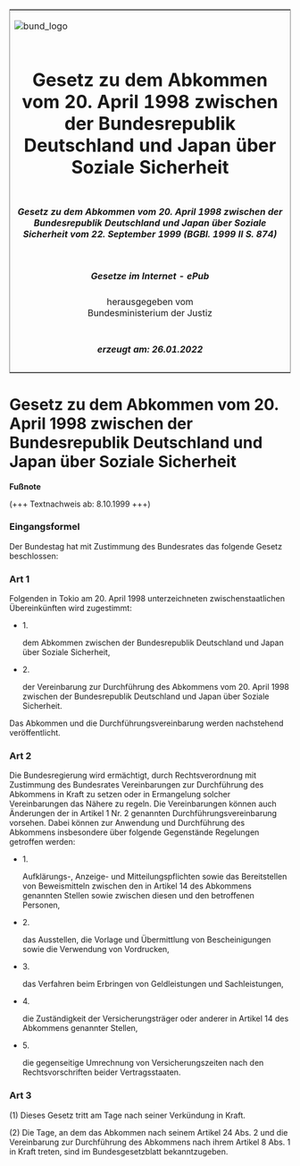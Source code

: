 <span id="DECKBLATT.html"></span>

<table border="0" frame="border" width="100%">

<tr valign="top">

<td align="left">

![bund\_logo](BfJ_2021_Web_de_de.gif)

</td>

<td align="right">

 

</td>

</tr>

<tr align="center" valign="middle">

<td colspan="2">

# Gesetz zu dem Abkommen vom 20. April 1998 zwischen der Bundesrepublik Deutschland und Japan über Soziale Sicherheit

</td>

</tr>

<tr align="center" valign="middle">

<td colspan="2">

##### Gesetz zu dem Abkommen vom 20. April 1998 zwischen der Bundesrepublik Deutschland und Japan über Soziale Sicherheit vom 22. September 1999 (BGBl. 1999 II S. 874)

</td>

</tr>

<tr align="center" valign="middle">

<td colspan="2">

  
  

##### Gesetze im Internet - ePub  
  
herausgegeben vom  
Bundesministerium der Justiz

</td>

</tr>

<tr align="center" valign="bottom">

<td colspan="2">

  
  

##### erzeugt am: 26.01.2022

</td>

</tr>

</table>

<span id="BJNR087420999.html"></span>

# Gesetz zu dem Abkommen vom 20. April 1998 zwischen der Bundesrepublik Deutschland und Japan über Soziale Sicherheit

<div>

  
**Fußnote**

<div class="jnhtml">

<div>

<div class="jurAbsatz">

(+++ Textnachweis ab: 8.10.1999 +++)

</div>

</div>

</div>

</div>

<span id="BJNR087420999BJNE000100310.html"></span>

### Eingangsformel  

<div>

<div class="jnhtml">

<div>

<div class="jurAbsatz">

Der Bundestag hat mit Zustimmung des Bundesrates das folgende Gesetz
beschlossen:

</div>

</div>

</div>

</div>

<span id="BJNR087420999BJNE000200310.html"></span>

### Art 1  

<div>

<div class="jnhtml">

<div>

<div class="jurAbsatz">

Folgenden in Tokio am 20. April 1998 unterzeichneten zwischenstaatlichen
Übereinkünften wird zugestimmt:

  - 1\.
    
    <div style="">
    
    dem Abkommen zwischen der Bundesrepublik Deutschland und Japan über
    Soziale Sicherheit,
    
    </div>

  - 2\.
    
    <div style="">
    
    der Vereinbarung zur Durchführung des Abkommens vom 20. April 1998
    zwischen der Bundesrepublik Deutschland und Japan über Soziale
    Sicherheit.
    
    </div>

Das Abkommen und die Durchführungsvereinbarung werden nachstehend
veröffentlicht.

</div>

</div>

</div>

</div>

<span id="BJNR087420999BJNE000300310.html"></span>

### Art 2  

<div>

<div class="jnhtml">

<div>

<div class="jurAbsatz">

Die Bundesregierung wird ermächtigt, durch Rechtsverordnung mit
Zustimmung des Bundesrates Vereinbarungen zur Durchführung des Abkommens
in Kraft zu setzen oder in Ermangelung solcher Vereinbarungen das Nähere
zu regeln. Die Vereinbarungen können auch Änderungen der in Artikel 1
Nr. 2 genannten Durchführungsvereinbarung vorsehen. Dabei können zur
Anwendung und Durchführung des Abkommens insbesondere über folgende
Gegenstände Regelungen getroffen werden:

  - 1\.
    
    <div style="">
    
    Aufklärungs-, Anzeige- und Mitteilungspflichten sowie das
    Bereitstellen von Beweismitteln zwischen den in Artikel 14 des
    Abkommens genannten Stellen sowie zwischen diesen und den
    betroffenen Personen,
    
    </div>

  - 2\.
    
    <div style="">
    
    das Ausstellen, die Vorlage und Übermittlung von Bescheinigungen
    sowie die Verwendung von Vordrucken,
    
    </div>

  - 3\.
    
    <div style="">
    
    das Verfahren beim Erbringen von Geldleistungen und Sachleistungen,
    
    </div>

  - 4\.
    
    <div style="">
    
    die Zuständigkeit der Versicherungsträger oder anderer in Artikel 14
    des Abkommens genannter Stellen,
    
    </div>

  - 5\.
    
    <div style="">
    
    die gegenseitige Umrechnung von Versicherungszeiten nach den
    Rechtsvorschriften beider Vertragsstaaten.
    
    </div>

</div>

</div>

</div>

</div>

<span id="BJNR087420999BJNE000400310.html"></span>

### Art 3  

<div>

<div class="jnhtml">

<div>

<div class="jurAbsatz">

(1) Dieses Gesetz tritt am Tage nach seiner Verkündung in Kraft.

</div>

<div class="jurAbsatz">

(2) Die Tage, an dem das Abkommen nach seinem Artikel 24 Abs. 2 und die
Vereinbarung zur Durchführung des Abkommens nach ihrem Artikel 8 Abs. 1
in Kraft treten, sind im Bundesgesetzblatt bekanntzugeben.

</div>

</div>

</div>

</div>
